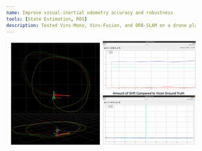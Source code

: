 ```yaml
---
name: Improve visual-inertial odometry accuracy and robustness
tools: [State Estimation, ROS]
description: Tested Vins-Mono, Vins-Fusion, and ORB-SLAM on a drone platform and improved the VIO odometry accuracy and robustness.
---
```


<img src="https://raw.githubusercontent.com/Siming-He/siming-he.github.io/master/assets/project/drone_f/state_estimation.png"  loop=infinite>